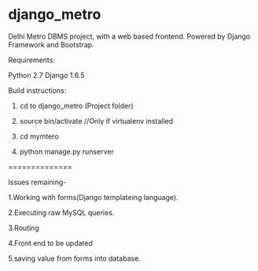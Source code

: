 django_metro
============
Delhi Metro DBMS project, with a web based frontend. Powered by Django Framework and Bootstrap.

Requirements:

Python 2.7
Django 1.6.5

Build instructions:

1. cd to django_metro (Project folder)

2. source bin/activate  //Only if virtualenv installed

3. cd mymtero

4. python manage.py runserver


==============

Issues remaining-

1.Working with forms(Django templateing language).

2.Executing raw MySQL queries.

3.Routing

4.Front end to be updated

5.saving value from forms into database.














